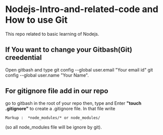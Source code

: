 # Nodejs-Intro-and-related-code and How to use Git
This repo related to basic learning of Nodejs.
## If You want to change your Gitbash(Git) creedential


Open gitbash and type
git config --global user.email "Your email id"
git config --global user.name "Your Name".

## For gitignore file add in our repo


go to gitbash in the root of your repo then,
type and Enter **"touch .gitignore"** to create a .gitignore file.
In that file write 

    Markup :  *node_modules/* or node_modules/
 (so all node_modules file will be ignore by git).
